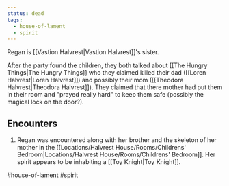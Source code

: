 ```yaml
---
status: dead
tags:
  - house-of-lament
  - spirit
---
```


Regan is [[Vastion Halvrest|Vastion Halvrest]]'s sister.

After the party found the children, they both talked about [[The Hungry Things|The Hungry Things]] who they claimed killed their dad ([[Loren Halvrest|Loren Halvrest]]) and possibly their mom ([[Theodora Halvrest|Theodora Halvrest]]). They claimed that there mother had put them in their room and "prayed really hard" to keep them safe (possibly the magical lock on the door?).

## Encounters
1. Regan was encountered along with her brother and the skeleton of her mother in the [[Locations/Halvrest House/Rooms/Childrens' Bedroom|Locations/Halvrest House/Rooms/Childrens' Bedroom]]. Her spirit appears to be inhabiting a [[Toy Knight|Toy Knight]].

#house-of-lament #spirit